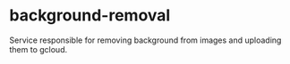 # background-removal
Service responsible for removing background from images and uploading them to gcloud.

